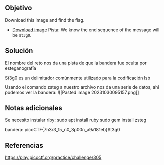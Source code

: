## Objetivo
Download this image and find the flag.

- [Download image](https://artifacts.picoctf.net/c/217/pico.flag.png)
Pista:
We know the end sequence of the message will be `$t3g0`.
## Solución 

El nombre del reto nos da una pista de que la bandera fue oculta por esteganografía  

St3g0 es un delimitador comúnmente utilizado para la codificación lsb

Usando el comando zsteg a nuestro archivo nos da una serie de datos, ahí podemos ver la bandera:
![[Pasted image 20231030095157.png]]
## Notas adicionales
Se necesito instalar riby:
sudo apt install ruby
sudo gem install zsteg

bandera: picoCTF{7h3r3_15_n0_Sp00n_a9a181eb}$t3g0

## Referencias
https://play.picoctf.org/practice/challenge/305